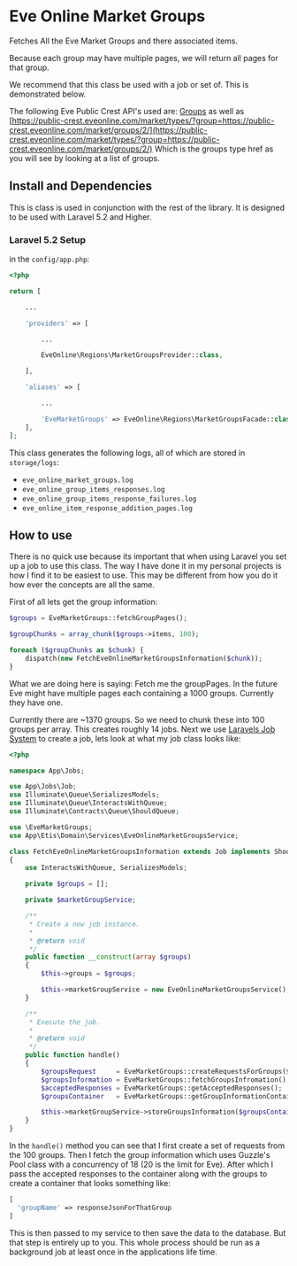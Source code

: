 # Eve Online Market Groups

Fetches All the Eve Market Groups and there associated items.

Because each group may have multiple pages, we will return all pages for that group.

We recommend that this class be used with a job or set of. This is demonstrated below.

The following Eve Public Crest API's used are: [Groups](https://public-crest.eveonline.com/market/groups/) as well as
[https://public-crest.eveonline.com/market/types/?group=https://public-crest.eveonline.com/market/groups/2/](https://public-crest.eveonline.com/market/types/?group=https://public-crest.eveonline.com/market/groups/2/) Which is the groups type href as you will see by looking at a list of groups.

## Install and Dependencies

This is class is used in conjunction with the rest of the library. It is designed to be used with Laravel 5.2 and Higher.

### Laravel 5.2 Setup

in the `config/app.php`:

```php
<?php

return [

    ...

    'providers' => [

        ...

        EveOnline\Regions\MarketGroupsProvider::class,

    ],

    'aliases' => [

        ...

        'EveMarketGroups' => EveOnline\Regions\MarketGroupsFacade::class,
    ],
];
```

This class generates the following logs, all of which are stored in `storage/logs`:

- `eve_online_market_groups.log`
- `eve_online_group_items_responses.log`
- `eve_online_group_items_response_failures.log`
- `eve_online_item_response_addition_pages.log`


## How to use

There is no quick use because its important that when using Laravel you set up a job to use this class. The way I have done it in my personal projects is how I find it to be easiest to use. This may be different from how you do it how ever the concepts are all the same.

First of all lets get the group information:

```php
$groups = EveMarketGroups::fetchGroupPages();

$groupChunks = array_chunk($groups->items, 100);

foreach ($groupChunks as $chunk) {
    dispatch(new FetchEveOnlineMarketGroupsInformation($chunk));
}
```

What we are doing here is saying: Fetch me the groupPages. In the future Eve might have multiple pages each containing a 1000 groups. Currently they have one.

Currently there are ~1370 groups. So we need to chunk these into 100 groups per array. This creates roughly 14 jobs. Next we use [Laravels Job System](https://laravel.com/docs/5.2/queues#writing-job-classes) to create a job, lets look at what my job class looks like:

```php
<?php

namespace App\Jobs;

use App\Jobs\Job;
use Illuminate\Queue\SerializesModels;
use Illuminate\Queue\InteractsWithQueue;
use Illuminate\Contracts\Queue\ShouldQueue;

use \EveMarketGroups;
use App\Etis\Domain\Services\EveOnlineMarketGroupsService;

class FetchEveOnlineMarketGroupsInformation extends Job implements ShouldQueue
{
    use InteractsWithQueue, SerializesModels;

    private $groups = [];

    private $marketGroupService;

    /**
     * Create a new job instance.
     *
     * @return void
     */
    public function __construct(array $groups)
    {
        $this->groups = $groups;

        $this->marketGroupService = new EveOnlineMarketGroupsService();
    }

    /**
     * Execute the job.
     *
     * @return void
     */
    public function handle()
    {
        $groupsRequest     = EveMarketGroups::createRequestsForGroups($this->groups);
        $groupsInformation = EveMarketGroups::fetchGroupsInfromation();
        $acceptedResponses = EveMarketGroups::getAcceptedResponses();
        $groupsContainer   = EveMarketGroups::getGroupInformationContainer($acceptedResponses, $this->groups);

        $this->marketGroupService->storeGroupsInformation($groupsContainer);
    }
}
```

In the `handle()` method you can see that I first create a set of requests from the 100 groups. Then I fetch the group
information which uses Guzzle's Pool class with a concurrency of 18 (20 is the limit for Eve). After which I pass the
accepted responses to the container along with the groups to create a container that looks something like:

```php
[
  'groupName' => responseJsonForThatGroup
]
```

This is then passed to my service to then save the data to the database. But that step is entirely up to you. This whole process should be run as a background job at least once in the applications life time. 
